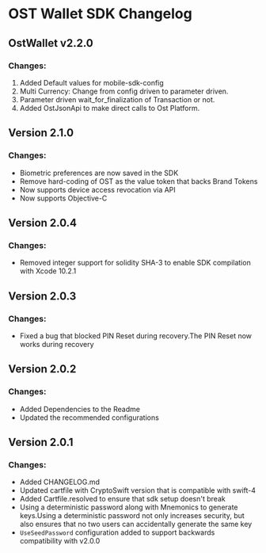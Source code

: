 # OST Wallet SDK Changelog


## OstWallet v2.2.0
### Changes: 
1. Added Default values for mobile-sdk-config
2. Multi Currency: Change from config driven to parameter driven.
3. Parameter driven wait_for_finalization of Transaction or not.
4. Added OstJsonApi to make direct calls to Ost Platform.

## Version 2.1.0
### Changes: 
* Biometric preferences are now saved in the SDK
* Remove hard-coding of OST as the value token that backs Brand Tokens 
* Now supports device access revocation via API
* Now supports Objective-C

## Version 2.0.4
### Changes: 
* Removed integer support for solidity SHA-3 to enable SDK compilation with Xcode 10.2.1

## Version 2.0.3
### Changes: 
* Fixed a bug that blocked PIN Reset during recovery.The PIN Reset now works during recovery

## Version 2.0.2

### Changes:
* Added Dependencies to the Readme
* Updated the recommended configurations

## Version 2.0.1

### Changes:
* Added CHANGELOG.md
* Updated cartfile with CryptoSwift version that is compatible with swift-4
* Added Cartfile.resolved to ensure that sdk setup doesn't break
* Using a deterministic password along with Mnemonics to generate keys.Using a deterministic password not only increases security, but also ensures that no two users can accidentally generate the same key
* `UseSeedPassword` configuration added to support backwards compatibility with v2.0.0

